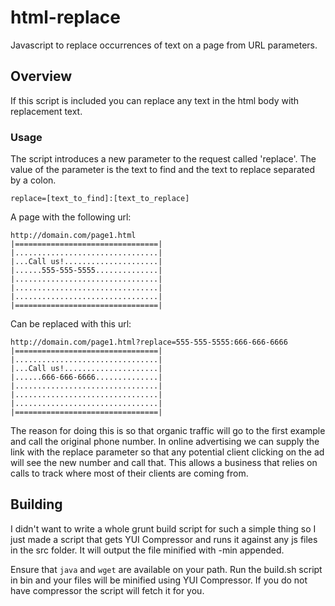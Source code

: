 html-replace
============

Javascript to replace occurrences of text on a page from URL parameters.

## Overview

If this script is included you can replace any text in the html body with replacement text.

### Usage

The script introduces a new parameter to the request called 'replace'. The value of the parameter is the text to find and the text to replace separated by a colon.

	replace=[text_to_find]:[text_to_replace]

A page with the following url:

	http://domain.com/page1.html
	|================================|
	|................................|
	|...Call us!.....................|
	|......555-555-5555..............|
	|................................|
	|................................|
	|................................|
	|================================|


Can be replaced with this url:

	http://domain.com/page1.html?replace=555-555-5555:666-666-6666
	|================================|
	|................................|
	|...Call us!.....................|
	|......666-666-6666..............|
	|................................|
	|................................|
	|................................|
	|================================|

The reason for doing this is so that organic traffic will go to the first example and call the original phone number. In online advertising we can supply the link with the replace parameter so that any potential client clicking on the ad will see the new number and call that. This allows a business that relies on calls to track where most of their clients are coming from.



## Building
I didn't want to write a whole grunt build script for such a simple thing so I just made a script that gets YUI Compressor and runs it against any js files in the src folder. It will output the file minified with -min appended.

Ensure that `java` and `wget` are available on your path.
Run the build.sh script in bin and your files will be minified using YUI Compressor. If you do not have compressor the script will fetch it for you.

